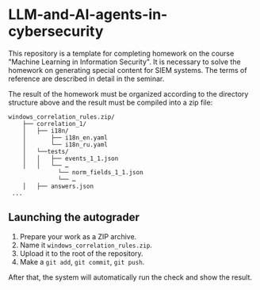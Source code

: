# LLM-and-AI-agents-in-cybersecurity

This repository is a template for completing homework on the course "Machine Learning in Information Security".
It is necessary to solve the homework on generating special content for SIEM systems. The terms of reference are described in detail in the seminar.

The result of the homework must be organized according to the directory structure above and the result must be compiled into a zip file:

```
windows_correlation_rules.zip/
    ├── correlation_1/
    │   ├── i18n/
    │       ├── i18n_en.yaml
    │       └── i18n_ru.yaml
    │   └──tests/
    │   │   ├── events_1_1.json
    │   │   └── …
              └── norm_fields_1_1.json
              └── …
    │   ├── answers.json
 ...
```

## Launching the autograder

1. Prepare your work as a ZIP archive.
2. Name it `windows_correlation_rules.zip`.
3. Upload it to the root of the repository.
4. Make a `git add`, `git commit`, `git push`.

After that, the system will automatically run the check and show the result.
